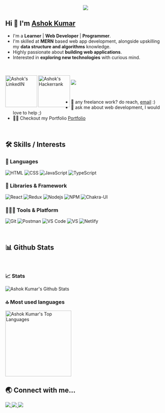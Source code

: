 <!-- Typing SVG by DenverCoder1 - https://github.com/DenverCoder1/readme-typing-svg -->
<p align="center">
  <a href="https://github.com/DenverCoder1/readme-typing-svg">
    <img src="https://readme-typing-svg.demolab.com/?lines=🙏🙏 नमस्ते! ; I am Ashok%20Kumar; I am a Full-stack%20web%20developer 👨🏻‍💻;  Curious%20to%20learn%20new%20things !&font=Fira%20Code&center=true&width=440&height=45&color=#37bcf7&vCenter=true&size=22&pause=1000"></a>
</p>


## Hi 👋 I'm [Ashok Kumar](https://github.com/AshokPrjapati)

- I'm a **Learner** | **Web Developer** | **Programmer**.
- I'm skilled at **MERN** based web app development, alongside upskilling my **data structure and algorithms** knowledge.
- Highly passionate about **building web applications**.
- Interested in **exploring new technologies** with curious mind.



<br />




<br />

<a href="https://www.linkedin.com/in/ashok-kumar-1778b213b/">
  <img align="left" alt="Ashok's LinkedIN" width="100px" src="https://cdn.icon-icons.com/icons2/2530/PNG/512/linkedin_button_icon_151847.png" />
</a>

<a href="https://www.hackerrank.com/ashokprajpati">
  <img align="left" alt="Ashok's Hackerrank" width="100px" src="https://cdn.icon-icons.com/icons2/2530/PNG/512/hackerrank_button_icon_151894.png" />
</a>

![](https://visitor-badge.glitch.me/badge?page_id=AshokPrjapati.AshokPrjapati)

<br />

- 💼 any freelance work? do reach, [email](mailto:ap271449@gmail.com) :)
- 💬 ask me about web development, I would love to help ;)
- 👨‍💻 Checkout my Portfolio [Portfolio](https://ashokprjapati.github.io/)

<br>

## :hammer_and_wrench: Skills / Interests

### 🚀 Languages
![HTML](https://img.shields.io/badge/html5%20-%23E34F26.svg?&style=for-the-badge&logo=html5&logoColor=white)
![CSS](https://img.shields.io/badge/css3%20-%231572B6.svg?&style=for-the-badge&logo=css3&logoColor=white)
![JavaScript](https://img.shields.io/badge/javascript%20-%23323330.svg?&style=for-the-badge&logo=javascript&logoColor=%23F7DF1E)
![TypeScript](https://img.shields.io/badge/typescript%20-%23B34A26.svg?&style=for-the-badge&logo=typescript&logoColor=blue&color=323330)


### 🧩 Libraries & Framework

![React](https://img.shields.io/badge/React-20232A?style=for-the-badge&logo=react&logoColor=61DAFB)
![Redux](https://img.shields.io/badge/redux-%23593d88.svg?&style=for-the-badge&logo=redux&logoColor=white)
![Nodejs](https://img.shields.io/badge/Node.js-339933?style=for-the-badge&logo=nodedotjs&logoColor=white)
![NPM](https://img.shields.io/badge/npm-CB3837?style=for-the-badge&logo=npm&logoColor=white)
![Chakra-UI](https://img.shields.io/badge/Chakra_UI-%23593d88.svg?&style=for-the-badge&logo=chakra-UI&logoColor=white&color=blue)


### 🧑🏻‍💻 Tools & Platform

![Git](https://img.shields.io/badge/Git-F05032?style=for-the-badge&logo=git&logoColor=white)
![Postman](https://img.shields.io/badge/Postman-FF6C37?style=for-the-badge&logo=Postman&logoColor=white)
![VS Code](https://img.shields.io/badge/Visual_Studio_Code-0078D4?style=for-the-badge&logo=visual%20studio%20code&logoColor=white)
![VS](https://img.shields.io/badge/Visual_Studio-5C2D91?style=for-the-badge&logo=visual%20studio&logoColor=white)
![Netlify](https://img.shields.io/badge/Netlify-00C7B7?style=for-the-badge&logo=netlify&logoColor=white)


<br />

## :bar_chart: Github Stats

<br />

### 📈 Stats

<p>
  <img  alt="Ashok Kumar's Github Stats" src="https://github-readme-stats.vercel.app/api?username=AshokPrjapati&theme=radical&langs_count=8" />
<!--   <img width="48%" src="https://github-readme-streak-stats.herokuapp.com/?user=AshokPrjapat&theme=radical&langs_count=8" /> -->
</p>




### 🔝 Most used languages
<img
  alt="Ashok Kumar's Top Languages"
  src="https://github-readme-stats.vercel.app/api/top-langs/?username=AshokPrjapati&theme=radical&langs_count=8"
  height="207px"
/>




## :earth_asia: Connect with me...

<p>
  <a href="https://www.linkedin.com/in/ashok-kumar-1778b213b/">
    <img
      src="https://img.shields.io/badge/-LINKEDIN-0077B5?style=for-the-badge&logo=linkedin&logoColor=white"
    />
  </a>
  <a href="mailto:ap271449@gmail.com">
    <img
      src="https://img.shields.io/badge/-GMAIL-D14836?style=for-the-badge&logo=gmail&logoColor=white"
    />
  </a>
  <a href="https://ashokprjapati.github.io/">
    <img
      src="https://img.shields.io/badge/-PORTFOLIO-000000?style=for-the-badge&logo=react&logoColor=white"
    />
  </a>
</p>

